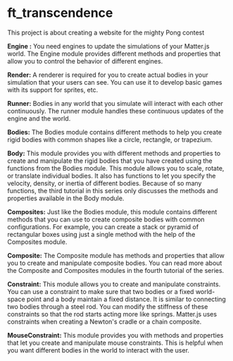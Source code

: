 # ft_transcendence
This project is about creating a website for the mighty Pong contest

**Engine :** You need engines to update the simulations of your Matter.js world. The Engine module provides different methods and properties that allow you to control the behavior of different engines.

**Render:** A renderer is required for you to create actual bodies in your simulation that your users can see. You can use it to develop basic games with its support for sprites, etc.

**Runner:** Bodies in any world that you simulate will interact with each other continuously. The runner module handles these continuous updates of the engine and the world.

**Bodies:** The Bodies module contains different methods to help you create rigid bodies with common shapes like a circle, rectangle, or trapezium.

**Body:** This module provides you with different methods and properties to create and manipulate the rigid bodies that you have created using the functions from the Bodies module. This module allows you to scale, rotate, or translate individual bodies. It also has functions to let you specify the velocity, density, or inertia of different bodies. Because of so many functions, the third tutorial in this series only discusses the methods and properties available in the Body module.

**Composites:** Just like the Bodies module, this module contains different methods that you can use to create composite bodies with common configurations. For example, you can create a stack or pyramid of rectangular boxes using just a single method with the help of the Composites module.

**Composite:** The Composite module has methods and properties that allow you to create and manipulate composite bodies. You can read more about the Composite and Composites modules in the fourth tutorial of the series.

**Constraint:** This module allows you to create and manipulate constraints. You can use a constraint to make sure that two bodies or a fixed world-space point and a body maintain a fixed distance. It is similar to connecting two bodies through a steel rod. You can modify the stiffness of these constraints so that the rod starts acting more like springs. Matter.js uses constraints when creating a Newton's cradle or a chain composite.

**MouseConstraint:** This module provides you with methods and properties that let you create and manipulate mouse constraints. This is helpful when you want different bodies in the world to interact with the user.